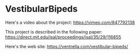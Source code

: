 # VestibularBipeds

Here's a video about the project:
https://vimeo.com/847792138

This project is described in the following paper:
https://direct.mit.edu/isal/proceedings/isal/35/29/116855

Here's the web site: 
https://ventrella.com/vestibular-bipeds/

